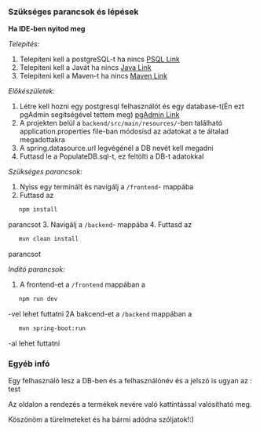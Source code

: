 

### Szükséges parancsok és lépések
**Ha IDE-ben nyitod meg**

*Telepítés:*
1. Telepíteni kell a postgreSQL-t ha nincs [PSQL Link](https://www.postgresql.org/download/windows/)
2. Telepíteni kell a Javát ha nincs [Java Link](https://www.oracle.com/java/technologies/downloads/)
3. Telepíteni kell a Maven-t ha nincs [Maven Link](https://maven.apache.org/)


*Előkészületek:*
1. Létre kell hozni egy postgresql felhasználót és egy database-t(Én ezt pgAdmin segítségével tettem meg) [pgAdmin Link](https://www.pgadmin.org/download/pgadmin-4-windows/)
2. A projekten belül a `backend/src/main/resources/`-ben található application.properties file-ban módosísd az adatokat a te általad megadottakra
3. A spring.datasource.url legvégénél a DB nevét kell megadni
4. Futtasd le a PopulateDB.sql-t, ez feltölti a DB-t adatokkal

*Szükséges parancsok:*
1. Nyiss egy terminált és navigálj a `/frontend`- mappába
2. Futtasd az
```sh
   npm install
   ```
parancsot
3.  Navigálj a `/backend`- mappába
4. Futtasd az
```sh
   mvn clean install
   ```
parancsot


*Indító parancsok:*

1. A frontend-et a `/frontend` mappában a 
```sh
   npm run dev
   ```
-vel lehet futtatni
2A bakcend-et a `/backend` mappában a
```sh
   mvn spring-boot:run
   ```
-al lehet futtatni

### Egyéb infó

Egy felhasználó lesz a DB-ben  és a felhasználónév és a jelszó is ugyan az : test

Az oldalon a rendezés a termékek nevére való kattintással valósítható meg.

Köszönöm a türelmeteket és ha bármi adódna szóljatok!:)